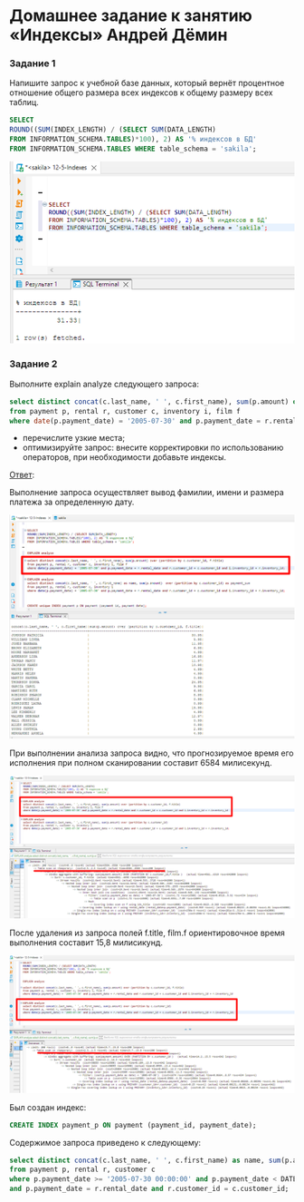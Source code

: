 # Домашнее задание к занятию «Индексы» Андрей Дёмин


### Задание 1

Напишите запрос к учебной базе данных, который вернёт процентное отношение общего размера всех индексов к общему размеру всех таблиц.
```sql
SELECT       
ROUND((SUM(INDEX_LENGTH) / (SELECT SUM(DATA_LENGTH)
FROM INFORMATION_SCHEMA.TABLES)*100), 2) AS '% индексов в БД'  
FROM INFORMATION_SCHEMA.TABLES WHERE table_schema = 'sakila';
```
![](img/1.png)


### Задание 2

Выполните explain analyze следующего запроса:
```sql
select distinct concat(c.last_name, ' ', c.first_name), sum(p.amount) over (partition by c.customer_id, f.title)
from payment p, rental r, customer c, inventory i, film f
where date(p.payment_date) = '2005-07-30' and p.payment_date = r.rental_date and r.customer_id = c.customer_id and i.inventory_id = r.inventory_id
```
- перечислите узкие места;
- оптимизируйте запрос: внесите корректировки по использованию операторов, при необходимости добавьте индексы.

<ins>Ответ</ins>:

Выполнение запроса осуществляет вывод фамилии, имени и размера платежа за определенную дату. 

![](img/2-0-1.png)

При выполнении анализа запроса видно, что прогнозируемое время его исполнения при полном сканировании  составит 6584 милисекунд.

![](img/2-1.png)

После удаления из запроса полей f.title, film.f ориентировочное время выполнения составит 15,8 милисикунд.

![](img/2-2.png)

Был создан индекс:
```sql
CREATE INDEX payment_p ON payment (payment_id, payment_date);
```
Cодержимое запроса приведено к следующему:
```sql
select distinct concat(c.last_name, ' ', c.first_name) as name, sum(p.amount)  over (partition by c.customer_id) as payment_sum
from payment p, rental r, customer c
where p.payment_date >= '2005-07-30 00:00:00' and p.payment_date < DATE_ADD('2005-07-30 00:00:00', INTERVAL 1 DAY)
and p.payment_date = r.rental_date and r.customer_id = c.customer_id;
```
